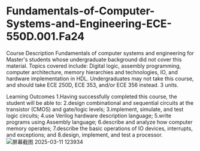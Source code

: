 # Fundamentals-of-Computer-Systems-and-Engineering-ECE-550D.001.Fa24

Course Description
Fundamentals of computer systems and engineering for Master's students whose undergraduate background did not cover this material. Topics covered include: Digital logic, assembly programming, computer architecture, memory hierarchies and technologies, IO, and hardware implementation in HDL. Undergraduates may not take this course, and should take ECE 250D, ECE 353, and/or ECE 356 instead. 3 units. 

Learning Outcomes
1.Having successfully completed this course, the student will be able to:
2.design combinational and sequential circuits at the transistor (CMOS) and gate/logic levels;
3.implement, simulate, and test logic circuits;
4.use Verilog hardware description language;
5.write programs using Assembly language;
6.describe and analyze how computer memory operates;
7.describe the basic operations of IO devices, interrupts, and exceptions; and
8.design, implement, and test a processor.
![屏幕截图 2025-03-11 123934](https://github.com/user-attachments/assets/aab82773-28e0-4307-97dc-145d41120470)
